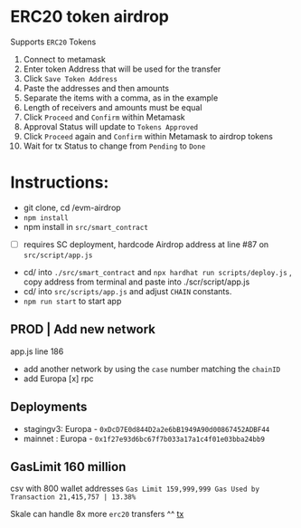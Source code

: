 # ERC20 token airdrop

Supports `ERC20` Tokens

1. Connect to metamask
2. Enter token Address that will be used for the transfer
3. Click ```Save Token Address```
4. Paste the addresses and then amounts
5. Separate the items with a comma, as in the example
6. Length of receivers and amounts must be equal
7. Click ```Proceed``` and ```Confirm``` within Metamask
8. Approval Status will update to ```Tokens Approved```
9. Click ```Proceed``` again and ```Confirm``` within Metamask to airdrop tokens
10. Wait for tx Status to change from ```Pending``` to ```Done```

# Instructions:
- git clone, cd /evm-airdrop
- ```npm install```
- npm install in ```src/smart_contract```
- [ ] requires SC deployment, hardcode Airdrop address at line #87 on ```src/script/app.js```
- cd/ into ```./src/smart_contract``` and ```npx hardhat run scripts/deploy.js``` , copy address from terminal and paste into ./scr/script/app.js
- cd/ into ```src/scripts/app.js``` and adjust ```CHAIN``` constants.
- ```npm run start``` to start app

## PROD | Add new network
app.js line 186
- add another network by using the ```case``` number matching the  ```chainID```
- add Europa [x] rpc

## Deployments
- stagingv3: Europa - `0xDcD7E0d844D2a2e6bB1949A90d00867452ADBF44`
- mainnet : Europa - `0x1f27e93d6bc67f7b033a17a1c4f01e03bba24bb9`

## GasLimit 160 million

csv with 800 wallet addresses 
`Gas Limit
159,999,999
 Gas Used by Transaction
21,415,757 | 13.38%
`

Skale can handle 8x more `erc20` transfers ^^ [tx](https://elated-tan-skat.explorer.mainnet.skalenodes.com/tx/0x9208a0ea52bef9aafe255a134758dc0645651595286043c72f204de6e5971079/token-transfers)





